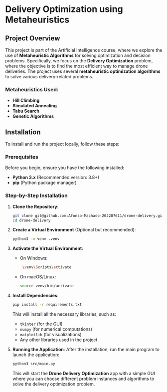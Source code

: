 # Delivery Optimization using Metaheuristics

## Project Overview

This project is part of the Artificial Intelligence course, where we explore the use of **Metaheuristic Algorithms** for solving optimization and decision problems. Specifically, we focus on the **Delivery Optimization** problem, where the objective is to find the most efficient way to manage drone deliveries. The project uses several **metaheuristic optimization algorithms** to solve various delivery-related problems.

### Metaheuristics Used:
- **Hill Climbing**
- **Simulated Annealing**
- **Tabu Search**
- **Genetic Algorithms**

## Installation

To install and run the project locally, follow these steps:

### Prerequisites

Before you begin, ensure you have the following installed:

- **Python 3.x** (Recommended version: 3.8+)
- **pip** (Python package manager)

### Step-by-Step Installation

1. **Clone the Repository**:
    ```bash
    git clone git@github.com:Afonso-Machado-202207611/drone-delivery.git
    cd drone-delivery
    ```

2. **Create a Virtual Environment** (Optional but recommended):
    ```bash
    python3 -m venv .venv
    ```

3. **Activate the Virtual Environment**:
   - On Windows:
     ```bash
     .\venv\Scripts\activate
     ```
   - On macOS/Linux:
     ```bash
     source venv/bin/activate
     ```

4. **Install Dependencies**:
    ```bash
    pip install -r requirements.txt
    ```

    This will install all the necessary libraries, such as:
    - `tkinter` (for the GUI)
    - `numpy` (for numerical computations)
    - `matplotlib` (for visualizations)
    - Any other libraries used in the project.

5. **Running the Application**:
    After the installation, run the main program to launch the application:
    ```bash
    python3 src/main.py
    ```

    This will start the **Drone Delivery Optimization** app with a simple GUI where you can choose different problem instances and algorithms to solve the delivery optimization problem.

